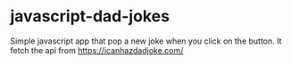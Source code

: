# javascript-dad-jokes

Simple javascript app that pop a new joke when you click on the button. It fetch the api from https://icanhazdadjoke.com/
